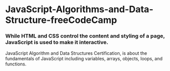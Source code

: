 # JavaScript-Algorithms-and-Data-Structure-freeCodeCamp

### While HTML and CSS control the content and styling of a page, JavaScript is used to make it interactive. 
JavaScript Algorithm and Data Structures Certification, is about the fundamentals of JavaScript including variables, arrays, objects, loops, and functions.
